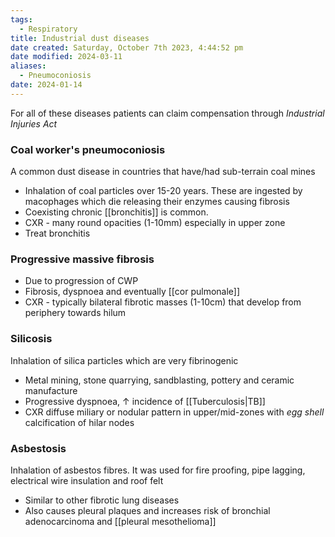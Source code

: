 ```yaml
---
tags:
  - Respiratory
title: Industrial dust diseases
date created: Saturday, October 7th 2023, 4:44:52 pm
date modified: 2024-03-11
aliases:
  - Pneumoconiosis
date: 2024-01-14
---
```

For all of these diseases patients can claim compensation through _Industrial Injuries Act_
### Coal worker's pneumoconiosis

A common dust disease in countries that have/had sub-terrain coal mines
- Inhalation of coal particles over 15-20 years. These are ingested by macophages which die releasing their enzymes causing fibrosis
- Coexisting chronic [[bronchitis]] is common.
- CXR - many round opacities (1-10mm) especially in upper zone 
- Treat bronchitis
### Progressive massive fibrosis

- Due to progression of CWP
- Fibrosis, dyspnoea and eventually [[cor pulmonale]]
- CXR - typically bilateral fibrotic masses (1-10cm) that develop from periphery towards hilum

### Silicosis 

Inhalation of silica particles which are very fibrinogenic
- Metal mining, stone quarrying, sandblasting, pottery and ceramic manufacture
- Progressive dyspnoea, $\uparrow$ incidence of [[Tuberculosis|TB]] 
- CXR diffuse miliary or nodular pattern in upper/mid-zones with _egg shell_ calcification of hilar nodes

### Asbestosis

Inhalation of asbestos fibres. It was used for fire proofing, pipe lagging, electrical wire insulation and roof felt
- Similar to other fibrotic lung diseases
- Also causes pleural plaques and increases risk of bronchial adenocarcinoma and [[pleural mesothelioma]]